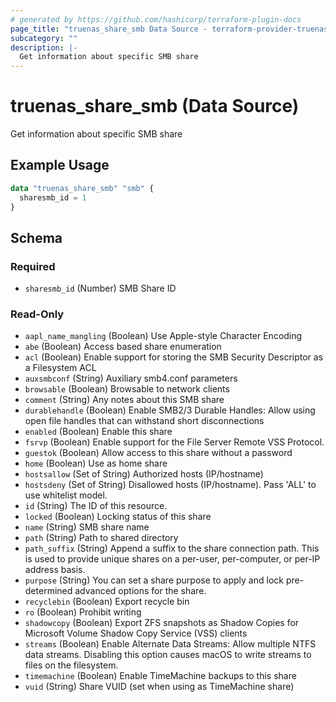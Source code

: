 ```yaml
---
# generated by https://github.com/hashicorp/terraform-plugin-docs
page_title: "truenas_share_smb Data Source - terraform-provider-truenas"
subcategory: ""
description: |-
  Get information about specific SMB share
---
```


# truenas_share_smb (Data Source)

Get information about specific SMB share

## Example Usage

```terraform
data "truenas_share_smb" "smb" {
  sharesmb_id = 1
}
```

<!-- schema generated by tfplugindocs -->
## Schema

### Required

- `sharesmb_id` (Number) SMB Share ID

### Read-Only

- `aapl_name_mangling` (Boolean) Use Apple-style Character Encoding
- `abe` (Boolean) Access based share enumeration
- `acl` (Boolean) Enable support for storing the SMB Security Descriptor as a Filesystem ACL
- `auxsmbconf` (String) Auxiliary smb4.conf parameters
- `browsable` (Boolean) Browsable to network clients
- `comment` (String) Any notes about this SMB share
- `durablehandle` (Boolean) Enable SMB2/3 Durable Handles: Allow using open file handles that can withstand short disconnections
- `enabled` (Boolean) Enable this share
- `fsrvp` (Boolean) Enable support for the File Server Remote VSS Protocol.
- `guestok` (Boolean) Allow access to this share without a password
- `home` (Boolean) Use as home share
- `hostsallow` (Set of String) Authorized hosts (IP/hostname)
- `hostsdeny` (Set of String) Disallowed hosts (IP/hostname). Pass 'ALL' to use whitelist model.
- `id` (String) The ID of this resource.
- `locked` (Boolean) Locking status of this share
- `name` (String) SMB share name
- `path` (String) Path to shared directory
- `path_suffix` (String) Append a suffix to the share connection path. This is used to provide unique shares on a per-user, per-computer, or per-IP address basis.
- `purpose` (String) You can set a share purpose to apply and lock pre-determined advanced options for the share.
- `recyclebin` (Boolean) Export recycle bin
- `ro` (Boolean) Prohibit writing
- `shadowcopy` (Boolean) Export ZFS snapshots as Shadow Copies for Microsoft Volume Shadow Copy Service (VSS) clients
- `streams` (Boolean) Enable Alternate Data Streams: Allow multiple NTFS data streams. Disabling this option causes macOS to write streams to files on the filesystem.
- `timemachine` (Boolean) Enable TimeMachine backups to this share
- `vuid` (String) Share VUID (set when using as TimeMachine share)


